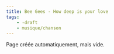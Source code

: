 ```yaml
---
title: Bee Gees - How deep is your love
tags:
    - -draft
    - musique/chanson
---
```


Page créée automatiquement, mais vide.
